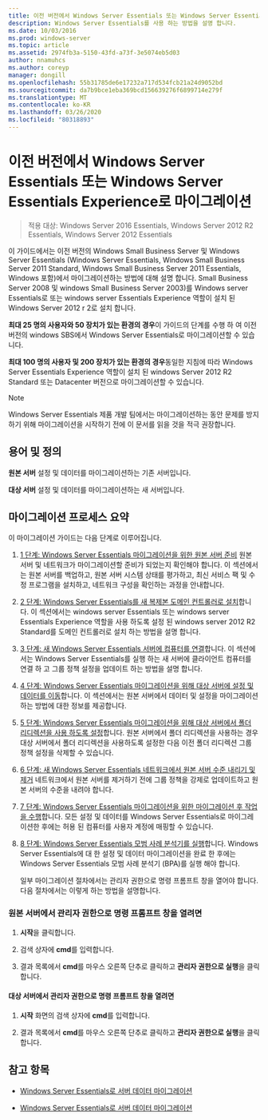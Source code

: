 ```yaml
---
title: 이전 버전에서 Windows Server Essentials 또는 Windows Server Essentials Experience로 마이그레이션
description: Windows Server Essentials를 사용 하는 방법을 설명 합니다.
ms.date: 10/03/2016
ms.prod: windows-server
ms.topic: article
ms.assetid: 2974fb3a-5150-43fd-a73f-3e5074eb5d03
author: nnamuhcs
ms.author: coreyp
manager: dongill
ms.openlocfilehash: 55b31785de6e17232a717d534fcb21a24d9052bd
ms.sourcegitcommit: da7b9bce1eba369bcd156639276f6899714e279f
ms.translationtype: MT
ms.contentlocale: ko-KR
ms.lasthandoff: 03/26/2020
ms.locfileid: "80318893"
---
```

# <a name="migrate-from-previous-versions-to-windows-server-essentials-or-windows-server-essentials-experience"></a>이전 버전에서 Windows Server Essentials 또는 Windows Server Essentials Experience로 마이그레이션

>적용 대상: Windows Server 2016 Essentials, Windows Server 2012 R2 Essentials, Windows Server 2012 Essentials

이 가이드에서는 이전 버전의 Windows Small Business Server 및 Windows Server Essentials (Windows Server Essentials, Windows Small Business Server 2011 Standard, Windows Small Business Server 2011 Essentials, Windows 포함)에서 마이그레이션하는 방법에 대해 설명 합니다. Small Business Server 2008 및 windows Small Business Server 2003)를 Windows server Essentials로 또는 windows server Essentials Experience 역할이 설치 된 Windows Server 2012 r 2로 설치 합니다.  
  
 **최대 25 명의 사용자와 50 장치가 있는 환경의 경우**이 가이드의 단계를 수행 하 여 이전 버전의 windows SBS에서 Windows Server Essentials로 마이그레이션할 수 있습니다.  
  
 **최대 100 명의 사용자 및 200 장치가 있는 환경의 경우**동일한 지침에 따라 Windows Server Essentials Experience 역할이 설치 된 windows Server 2012 R2 Standard 또는 Datacenter 버전으로 마이그레이션할 수 있습니다.  
  
> [!NOTE]
>  Windows Server Essentials 제품 개발 팀에서는 마이그레이션하는 동안 문제를 방지하기 위해 마이그레이션을 시작하기 전에 이 문서를 읽을 것을 적극 권장합니다.  
  
## <a name="terms-and-definitions"></a>용어 및 정의  
 **원본 서버** 설정 및 데이터를 마이그레이션하는 기존 서버입니다.  
  
 **대상 서버** 설정 및 데이터를 마이그레이션하는 새 서버입니다.  
  
## <a name="migration-process-summary"></a>마이그레이션 프로세스 요약  
 이 마이그레이션 가이드는 다음 단계로 이루어집니다.  
  
1. [1 단계: Windows Server Essentials 마이그레이션을 위한 원본 서버 준비](Step-1--Prepare-your-Source-Server-for-Windows-Server-Essentials-migration.md)  원본 서버 및 네트워크가 마이그레이션할 준비가 되었는지 확인해야 합니다. 이 섹션에서는 원본 서버를 백업하고, 원본 서버 시스템 상태를 평가하고, 최신 서비스 팩 및 수정 프로그램을 설치하고, 네트워크 구성을 확인하는 과정을 안내합니다.  
  
2. [2 단계: Windows Server Essentials를 새 복제본 도메인 컨트롤러로 설치](Step-2--Install-Windows-Server-Essentials-as-a-new-replica-domain-controller.md)합니다. 이 섹션에서는 windows server Essentials 또는 windows server Essentials Experience 역할을 사용 하도록 설정 된 windows server 2012 R2 Standard를 도메인 컨트롤러로 설치 하는 방법을 설명 합니다.  
  
3. [3 단계: 새 Windows Server Essentials 서버에 컴퓨터를 연결](Step-3--Join-computers-to-the-new-Windows-Server-Essentials-server.md)합니다.  이 섹션에서는 Windows Server Essentials를 실행 하는 새 서버에 클라이언트 컴퓨터를 연결 하 고 그룹 정책 설정을 업데이트 하는 방법을 설명 합니다.  
  
4. [4 단계: Windows Server Essentials 마이그레이션을 위해 대상 서버에 설정 및 데이터를 이동](Step-4--Move-settings-and-data-to-the-Destination-Server-for-Windows-Server-Essentials-migration.md)합니다.  이 섹션에서는 원본 서버에서 데이터 및 설정을 마이그레이션하는 방법에 대한 정보를 제공합니다.  
  
5. [5 단계: Windows Server Essentials 마이그레이션을 위해 대상 서버에서 폴더 리디렉션을 사용 하도록 설정](Step-5--Enable-folder-redirection-on-the-Destination-Server-for-Windows-Server-Essentials-migration.md)합니다.  원본 서버에서 폴더 리디렉션을 사용하는 경우 대상 서버에서 폴더 리디렉션을 사용하도록 설정한 다음 이전 폴더 리디렉션 그룹 정책 설정을 삭제할 수 있습니다.  
  
6. [6 단계: 새 Windows Server Essentials 네트워크에서 원본 서버 수준 내리기 및 제거](Step-6--Demote-and-remove-the-Source-Server-from-the-new-Windows-Server-Essentials-network.md)  네트워크에서 원본 서버를 제거하기 전에 그룹 정책을 강제로 업데이트하고 원본 서버의 수준을 내려야 합니다.  
  
7. [7 단계: Windows Server Essentials 마이그레이션을 위한 마이그레이션 후 작업을 수행](Step-7--Perform-post-migration-tasks-for-the-Windows-Server-Essentials-migration.md)합니다.  모든 설정 및 데이터를 Windows Server Essentials로 마이그레이션한 후에는 허용 된 컴퓨터를 사용자 계정에 매핑할 수 있습니다.  
  
8. [8 단계: Windows Server Essentials 모범 사례 분석기를 실행](Step-8--Run-the-Windows-Server-Essentials-Best-Practices-Analyzer.md)합니다.  Windows Server Essentials에 대 한 설정 및 데이터 마이그레이션을 완료 한 후에는 Windows Server Essentials 모범 사례 분석기 (BPA)를 실행 해야 합니다.  
  
   일부 마이그레이션 절차에서는 관리자 권한으로 명령 프롬프트 창을 열어야 합니다. 다음 절차에서는 이렇게 하는 방법을 설명합니다.  
  
###  <a name="to-open-a-command-prompt-window-on-the-source-server-as-an-administrator"></a><a name="BKMK_OpenACommandPromptAsAdmin"></a>원본 서버에서 관리자 권한으로 명령 프롬프트 창을 열려면  
  
1.  **시작**을 클릭합니다.  
  
2.  검색 상자에 **cmd**를 입력합니다.  
  
3.  결과 목록에서 **cmd**를 마우스 오른쪽 단추로 클릭하고 **관리자 권한으로 실행**을 클릭합니다.  
  
#### <a name="to-open-a-command-prompt-window-on-the-destination-server-as-an-administrator"></a>대상 서버에서 관리자 권한으로 명령 프롬프트 창을 열려면  
  
1.  **시작** 화면의 검색 상자에 **cmd**를 입력합니다.  
  
2.  결과 목록에서 **cmd**를 마우스 오른쪽 단추로 클릭하고 **관리자 권한으로 실행**을 클릭합니다.  
  
## <a name="see-also"></a>참고 항목  
  
-   [Windows Server Essentials로 서버 데이터 마이그레이션](Migrate-Server-Data-to-Windows-Server-Essentials.md)

-   [Windows Server Essentials로 서버 데이터 마이그레이션](../migrate/Migrate-Server-Data-to-Windows-Server-Essentials.md)

